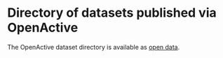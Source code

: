 # Directory of datasets published via OpenActive

The OpenActive dataset directory is available as [open data](https://www.openactive.io/datasets/directory.json).
